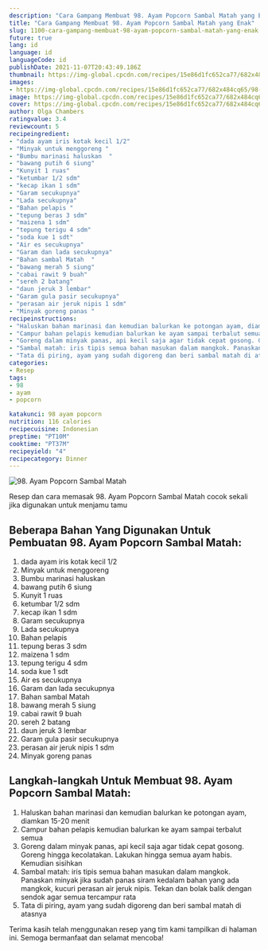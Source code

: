 ```yaml
---
description: "Cara Gampang Membuat 98. Ayam Popcorn Sambal Matah yang Enak"
title: "Cara Gampang Membuat 98. Ayam Popcorn Sambal Matah yang Enak"
slug: 1100-cara-gampang-membuat-98-ayam-popcorn-sambal-matah-yang-enak
future: true
lang: id
language: id
languageCode: id
publishDate: 2021-11-07T20:43:49.186Z 
thumbnail: https://img-global.cpcdn.com/recipes/15e86d1fc652ca77/682x484cq65/98-ayam-popcorn-sambal-matah-foto-resep-utama.png
images:
- https://img-global.cpcdn.com/recipes/15e86d1fc652ca77/682x484cq65/98-ayam-popcorn-sambal-matah-foto-resep-utama.png
image: https://img-global.cpcdn.com/recipes/15e86d1fc652ca77/682x484cq65/98-ayam-popcorn-sambal-matah-foto-resep-utama.png
cover: https://img-global.cpcdn.com/recipes/15e86d1fc652ca77/682x484cq65/98-ayam-popcorn-sambal-matah-foto-resep-utama.png
author: Olga Chambers
ratingvalue: 3.4
reviewcount: 5
recipeingredient:
- "dada ayam iris kotak kecil 1/2"
- "Minyak untuk menggoreng "
- "Bumbu marinasi haluskan  "
- "bawang putih 6 siung"
- "Kunyit 1 ruas"
- "ketumbar 1/2 sdm"
- "kecap ikan 1 sdm"
- "Garam secukupnya"
- "Lada secukupnya"
- "Bahan pelapis "
- "tepung beras 3 sdm"
- "maizena 1 sdm"
- "tepung terigu 4 sdm"
- "soda kue 1 sdt"
- "Air es secukupnya"
- "Garam dan lada secukupnya"
- "Bahan sambal Matah  "
- "bawang merah 5 siung"
- "cabai rawit 9 buah"
- "sereh 2 batang"
- "daun jeruk 3 lembar"
- "Garam gula pasir secukupnya"
- "perasan air jeruk nipis 1 sdm"
- "Minyak goreng panas "
recipeinstructions:
- "Haluskan bahan marinasi dan kemudian balurkan ke potongan ayam, diamkan 15-20 menit"
- "Campur bahan pelapis kemudian balurkan ke ayam sampai terbalut semua"
- "Goreng dalam minyak panas, api kecil saja agar tidak cepat gosong. Goreng hingga kecolatakan. Lakukan hingga semua ayam habis. Kemudian sisihkan"
- "Sambal matah: iris tipis semua bahan masukan dalam mangkok. Panaskan minyak jika sudah panas siram kedalam bahan yang ada mangkok, kucuri perasan air jeruk nipis. Tekan dan bolak balik dengan sendok agar semua tercampur rata"
- "Tata di piring, ayam yang sudah digoreng dan beri sambal matah di atasnya"
categories:
- Resep
tags:
- 98
- ayam
- popcorn

katakunci: 98 ayam popcorn 
nutrition: 116 calories
recipecuisine: Indonesian
preptime: "PT10M"
cooktime: "PT37M"
recipeyield: "4"
recipecategory: Dinner
---
```



![98. Ayam Popcorn Sambal Matah](https://img-global.cpcdn.com/recipes/15e86d1fc652ca77/682x484cq65/98-ayam-popcorn-sambal-matah-foto-resep-utama.png)

Resep dan cara memasak  98. Ayam Popcorn Sambal Matah cocok sekali jika digunakan untuk menjamu tamu

<!--inarticleads1-->

## Beberapa Bahan Yang Digunakan Untuk Pembuatan 98. Ayam Popcorn Sambal Matah:

1. dada ayam iris kotak kecil 1/2
1. Minyak untuk menggoreng 
1. Bumbu marinasi haluskan  
1. bawang putih 6 siung
1. Kunyit 1 ruas
1. ketumbar 1/2 sdm
1. kecap ikan 1 sdm
1. Garam secukupnya
1. Lada secukupnya
1. Bahan pelapis 
1. tepung beras 3 sdm
1. maizena 1 sdm
1. tepung terigu 4 sdm
1. soda kue 1 sdt
1. Air es secukupnya
1. Garam dan lada secukupnya
1. Bahan sambal Matah  
1. bawang merah 5 siung
1. cabai rawit 9 buah
1. sereh 2 batang
1. daun jeruk 3 lembar
1. Garam gula pasir secukupnya
1. perasan air jeruk nipis 1 sdm
1. Minyak goreng panas 



<!--inarticleads2-->

## Langkah-langkah Untuk Membuat 98. Ayam Popcorn Sambal Matah:

1. Haluskan bahan marinasi dan kemudian balurkan ke potongan ayam, diamkan 15-20 menit
1. Campur bahan pelapis kemudian balurkan ke ayam sampai terbalut semua
1. Goreng dalam minyak panas, api kecil saja agar tidak cepat gosong. Goreng hingga kecolatakan. Lakukan hingga semua ayam habis. Kemudian sisihkan
1. Sambal matah: iris tipis semua bahan masukan dalam mangkok. Panaskan minyak jika sudah panas siram kedalam bahan yang ada mangkok, kucuri perasan air jeruk nipis. Tekan dan bolak balik dengan sendok agar semua tercampur rata
1. Tata di piring, ayam yang sudah digoreng dan beri sambal matah di atasnya




Terima kasih telah menggunakan resep yang tim kami tampilkan di halaman ini. Semoga bermanfaat dan selamat mencoba!
